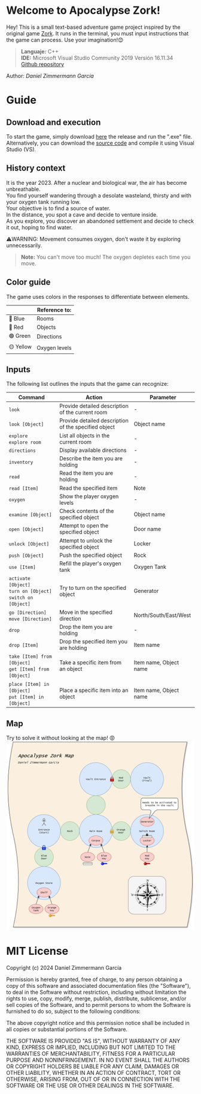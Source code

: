 # Welcome to Apocalypse Zork!

Hey! This is a small text-based adventure game project inspired by the original game [Zork](https://en.wikipedia.org/wiki/Zork). 
It runs in the terminal, you must input instructions that the game can process. 
Use your imagination!😊

> **Languaje:** C++<br>
> **IDE:** Microsoft Visual Studio Community 2019 Versión 16.11.34<br>
> [Github repository](https://github.com/Renutte/ApocalypseZork/tree/main)<br>
 
Author: *Daniel Zimmermann García*

# Guide
## Download and execution

To start the game, simply download [here](https://github.com/Renutte/ApocalypseZork/releases/tag/ApocalypseZork) the release and run the ".exe" file. <br>
Alternatively, you can download the [source code](https://github.com/Renutte/ApocalypseZork/releases/tag/ApocalypseZork) and compile it using Visual Studio (VS).

## History context

It is the year 2023. After a nuclear and biological war, the air has become unbreathable.<br>
You find yourself wandering through a desolate wasteland, thirsty and with your oxygen tank running low.<br>
Your objective is to find a source of water.<br>
In the distance, you spot a cave and decide to venture inside.<br>
As you explore, you discover an abandoned settlement and decide to check it out, hoping to find water.<br>

⚠️WARNING: Movement consumes oxygen, don't waste it by exploring unnecessarily.<br>
> **Note:** You can't move too much! The oxygen depletes each time you move.

## Color guide
The game uses colors in the responses to differentiate between elements.

|                |Reference to:                 |
|----------------|------------------------------|
|🔵 Blue         |Rooms                          |
|🔴 Red          |Objects                        |
|🟢 Green        |Directions                     |
|🟡 Yellow       |Oxygen levels                  |

## Inputs

The following list outlines the inputs that the game can recognize:

| Command                                                          | Action                                              | Parameter              |
|------------------------------------------------------------------|-----------------------------------------------------|------------------------|
| `look`                                                           | Provide detailed description of the current room    | -                      |
| `look [Object]`                                                  | Provide detailed description of the specified object| Object name            |
| `explore`<br>`explore room`                                      | List all objects in the current room                | -                      |
| `directions`                                                     | Display available directions                        | -                      |
| `inventory`                                                      | Describe the item you are holding                   | -                      |
| `read`                                                           | Read the item you are holding                       | -                      |
| `read [Item]`                                                    | Read the specified item                             | Note                   |
| `oxygen`                                                         | Show the player oxygen levels                       | -                      |
| `examine [Object]`                                               | Check contents of the specified object              | Object name            |
| `open [Object]`                                                  | Attempt to open the specified object                | Door name              |
| `unlock [Object]`                                                | Attempt to unlock the specified object              | Locker                 |
| `push [Object]`                                                  | Push the specified object                           | Rock                   |
| `use [Item]`                                                     | Refill the player's oxygen tank                     | Oxygen Tank            |
| `activate [Object]`<br>`turn on [Object]`<br>`switch on [Object]`| Try to turn on the specified object                 | Generator              |
| `go [Direction]`<br>`move [Direction]`                           | Move in the specified direction                     | North/South/East/West  |
| `drop`                                                           | Drop the item you are holding                       | -                      |
| `drop [Item]`                                                    | Drop the specified item you are holding             | Item name              |
| `take [Item] from [Object]`<br>`get [Item] from [Object]`        | Take a specific item from an object                 | Item name, Object name |
| `place [Item] in [Object]`<br>`put [Item] in [Object]`           | Place a specific item into an object                | Item name, Object name |

## Map
Try to solve it without looking at the map! 😡
![Ejemplo de imagen](https://github.com/Renutte/ApocalypseZork/blob/d953f1a98be9a5a316869cf57b46a294130ab339/Map.png)

# MIT License

Copyright (c) 2024 Daniel Zimmermann García

Permission is hereby granted, free of charge, to any person obtaining a copy
of this software and associated documentation files (the "Software"), to deal
in the Software without restriction, including without limitation the rights
to use, copy, modify, merge, publish, distribute, sublicense, and/or sell
copies of the Software, and to permit persons to whom the Software is
furnished to do so, subject to the following conditions:

The above copyright notice and this permission notice shall be included in all
copies or substantial portions of the Software.

THE SOFTWARE IS PROVIDED "AS IS", WITHOUT WARRANTY OF ANY KIND, EXPRESS OR
IMPLIED, INCLUDING BUT NOT LIMITED TO THE WARRANTIES OF MERCHANTABILITY,
FITNESS FOR A PARTICULAR PURPOSE AND NONINFRINGEMENT. IN NO EVENT SHALL THE
AUTHORS OR COPYRIGHT HOLDERS BE LIABLE FOR ANY CLAIM, DAMAGES OR OTHER
LIABILITY, WHETHER IN AN ACTION OF CONTRACT, TORT OR OTHERWISE, ARISING FROM,
OUT OF OR IN CONNECTION WITH THE SOFTWARE OR THE USE OR OTHER DEALINGS IN THE
SOFTWARE.